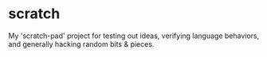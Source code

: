 # scratch

My 'scratch-pad' project for testing out ideas, verifying language behaviors, and generally hacking random
bits & pieces.